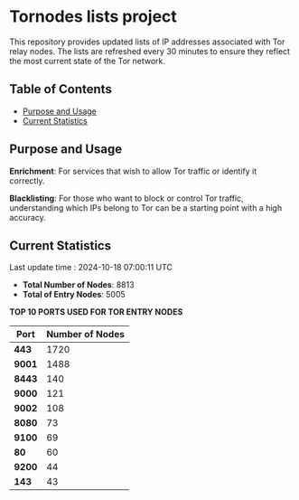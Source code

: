 # Tornodes lists project

This repository provides updated lists of IP addresses associated with Tor relay nodes. The lists are refreshed every 30 minutes to ensure they reflect the most current state of the Tor network.

## Table of Contents

- [Purpose and Usage](#purpose-and-usage)
- [Current Statistics](#current-statistics)


## Purpose and Usage

**Enrichment**: For services that wish to allow Tor traffic or identify it correctly.

**Blacklisting**: For those who want to block or control Tor traffic, understanding which IPs belong to Tor can be a starting point with a high accuracy.

## Current Statistics

Last update time : 2024-10-18 07:00:11 UTC

- **Total Number of Nodes**: 8813
- **Total of Entry Nodes**: 5005

**TOP 10 PORTS USED FOR TOR ENTRY NODES**

| **Port** | **Number of Nodes** |
|------|-----------------|
| **443**   | 1720  |
| **9001**   | 1488  |
| **8443**   | 140  |
| **9000**   | 121  |
| **9002**   | 108  |
| **8080**   | 73  |
| **9100**   | 69  |
| **80**   | 60  |
| **9200**   | 44  |
| **143**   | 43  |

